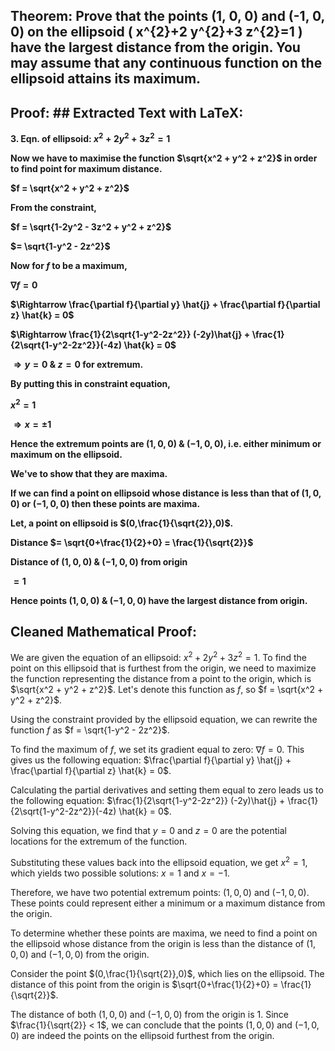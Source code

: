 ## Theorem: Prove that the points (1, 0, 0) and (-1, 0, 0) on the ellipsoid \( x^{2}+2 y^{2}+3 z^{2}=1 \) have the largest distance from the origin. You may assume that any continuous function on the ellipsoid attains its maximum.


## Proof: ## Extracted Text with LaTeX:

**3. Eqn. of ellipsoid:  $x^2 + 2y^2 + 3z^2 = 1$**

**Now we have to maximise the function $\sqrt{x^2 + y^2 + z^2}$ in order to find point for maximum distance.**

**$f = \sqrt{x^2 + y^2 + z^2}$**

**From the constraint,**

**$f = \sqrt{1-2y^2 - 3z^2 + y^2 + z^2}$**

**$= \sqrt{1-y^2 - 2z^2}$**

**Now for $f$ to be a maximum,**

**$\nabla f = 0$**

**$\Rightarrow \frac{\partial f}{\partial y} \hat{j} + \frac{\partial f}{\partial z} \hat{k} = 0$**

**$\Rightarrow \frac{1}{2\sqrt{1-y^2-2z^2}} (-2y)\hat{j} + \frac{1}{2\sqrt{1-y^2-2z^2}}(-4z) \hat{k} = 0$**

**$\Rightarrow y = 0$ & $z = 0$  for extremum.**

**By putting this in constraint equation,**

**$x^2 = 1$**

**$\Rightarrow x = \pm 1$**

**Hence the extremum points are $(1, 0, 0)$  & $(-1, 0, 0)$, i.e. either minimum or maximum on the ellipsoid.**

**We've to show that they are maxima.**

**If we can find a point on ellipsoid whose distance is less than that of $(1,0,0)$ or $(-1,0,0)$ then these points are maxima.**

**Let, a point on ellipsoid is  $(0,\frac{1}{\sqrt{2}},0)$.**

**Distance $= \sqrt{0+\frac{1}{2}+0} = \frac{1}{\sqrt{2}}$**

**Distance of $(1,0,0)$ & $(-1,0,0)$ from origin**

**$= 1$**

**Hence points $(1,0,0)$ & $(-1,0,0)$ have the largest distance from origin.**



## Cleaned Mathematical Proof:

We are given the equation of an ellipsoid: $x^2 + 2y^2 + 3z^2 = 1$. To find the point on this ellipsoid that is furthest from the origin, we need to maximize the function representing the distance from a point to the origin, which is $\sqrt{x^2 + y^2 + z^2}$. Let's denote this function as  $f$, so $f = \sqrt{x^2 + y^2 + z^2}$.

Using the constraint provided by the ellipsoid equation, we can rewrite the function $f$ as  $f = \sqrt{1-y^2 - 2z^2}$.

To find the maximum of $f$, we set its gradient equal to zero: $\nabla f = 0$. This gives us the following equation: $\frac{\partial f}{\partial y} \hat{j} + \frac{\partial f}{\partial z} \hat{k} = 0$. 

Calculating the partial derivatives and setting them equal to zero leads us to the following equation: $\frac{1}{2\sqrt{1-y^2-2z^2}} (-2y)\hat{j} + \frac{1}{2\sqrt{1-y^2-2z^2}}(-4z) \hat{k} = 0$.  

Solving this equation, we find that $y = 0$ and $z = 0$ are the potential locations for the extremum of the function. 

Substituting these values back into the ellipsoid equation, we get $x^2 = 1$, which yields two possible solutions: $x = 1$ and  $x = -1$. 

Therefore, we have two potential extremum points: $(1, 0, 0)$ and $(-1, 0, 0)$. These points could represent either a minimum or a maximum distance from the origin.

To determine whether these points are maxima, we need to find a point on the ellipsoid whose distance from the origin is less than the distance of  $(1,0,0)$ and  $(-1,0,0)$ from the origin.

Consider the point $(0,\frac{1}{\sqrt{2}},0)$, which lies on the ellipsoid.  The distance of this point from the origin is $\sqrt{0+\frac{1}{2}+0} = \frac{1}{\sqrt{2}}$.

The distance of both $(1,0,0)$ and $(-1,0,0)$ from the origin is $1$. Since  $\frac{1}{\sqrt{2}} < 1$, we can conclude that the points $(1,0,0)$ and $(-1,0,0)$ are indeed the points on the ellipsoid furthest from the origin. 

